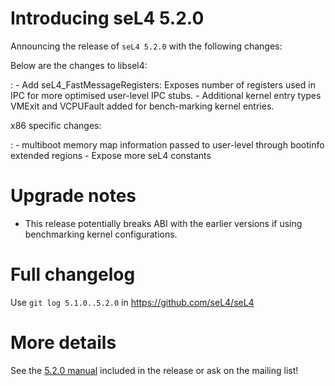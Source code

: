 # Introducing seL4 5.2.0
 Announcing the release of `seL4 5.2.0`
with the following changes:

Below are the changes to libsel4:

:   -   Add seL4_FastMessageRegisters: Exposes number of registers used
        in IPC for more optimised user-level IPC stubs.
    -   Additional kernel entry types VMExit and VCPUFault added for
        bench-marking kernel entries.

x86 specific changes:

:   -   multiboot memory map information passed to user-level through
        bootinfo extended regions
    -   Expose more seL4 constants

# Upgrade notes


  -   This release potentially breaks ABI with the earlier versions if
      using benchmarking kernel configurations.

# Full changelog


Use `git log 5.1.0..5.2.0` in <https://github.com/seL4/seL4>

# More details


See the
[5.2.0 manual](http://sel4.systems/Info/Docs/seL4-manual-5.2.0.pdf) included in the release or ask on the mailing list!
